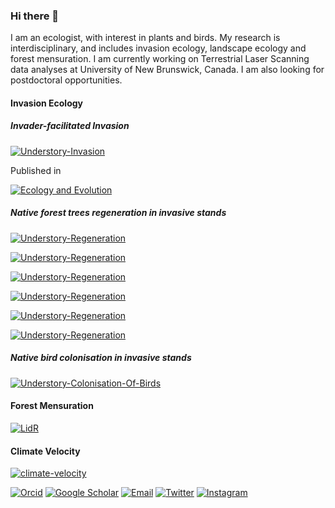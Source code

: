 ### Hi there 👋

I am an ecologist, with interest in plants and birds. My research is interdisciplinary, and includes invasion ecology, landscape ecology and forest mensuration. 
I am currently working on Terrestrial Laser Scanning data analyses at University of New Brunswick, Canada. 
I am also looking for postdoctoral opportunities.


#### Invasion Ecology

##### Invader-facilitated Invasion

[![Understory-Invasion](https://img.shields.io/badge/Github-UnderstoryInvasion-white?style=rounded-square)](https://github.com/jobinvarughese/Understory-invasion-paper)

Published in

[![Ecology and Evolution](https://img.shields.io/badge/EcologyAndEvolution-white?style=rounded-square)](https://onlinelibrary.wiley.com/doi/full/10.1002/ece3.9995)

##### Native forest trees regeneration in invasive stands

[![Understory-Regeneration](https://img.shields.io/badge/Github-DownloadURLsinDataframeWithinRespectiveFoldersfromRownames-white?style=rounded-square)](https://github.com/jobinvarughese/Download-URLs-in-a-dataframe-within-respective-folders-from-rownames)

[![Understory-Regeneration](https://img.shields.io/badge/Github-DetrendedCanonicalAnalysis-white?style=rounded-square)](https://github.com/jobinvarughese/Detrended-Canonical-Analysis-)

[![Understory-Regeneration](https://img.shields.io/badge/Github-SpeciesAreaCurve-white?style=rounded-square)](https://github.com/jobinvarughese/Species-Area-Curve)

[![Understory-Regeneration](https://img.shields.io/badge/Github-VennDiagramShowingUnderstorySpeciesCountInEachOverstoryType-white?style=rounded-square)](https://github.com/jobinvarughese/Venn-diagram-showing-understory-species-count-in-each-overstory-type)

[![Understory-Regeneration](https://img.shields.io/badge/Github-NMDSforUnderstorySpeciesAndOverstoryTypesUsingggplot-white?style=rounded-square)](https://github.com/jobinvarughese/NMDS-for-understory-species-and-overstory-types)

[![Understory-Regeneration](https://img.shields.io/badge/Github-CopyFilesfromMultipleSubfoldersToSingleFolderWithSubfolderNameAttachedToTheirFilenames-white?style=rounded-square)](https://github.com/jobinvarughese/Copy-files-from-multiple-subfolders-to-a-single-folder-with-the-subfolder-name-attached-to-their-fil)


##### Native bird colonisation in invasive stands

[![Understory-Colonisation-Of-Birds](https://img.shields.io/badge/Github-GetSolarNoonTime-white?style=rounded-square)](https://github.com/jobinvarughese/GetSolarNoonTime)

#### Forest Mensuration

[![LidR](https://img.shields.io/badge/Github-lidRWithSpericalAndCylindrcalProjections-white?style=rounded-square)](https://github.com/jobinvarughese/lidR)

#### Climate Velocity

[![climate-velocity](https://img.shields.io/badge/Github-ClimateVelocity-white?style=rounded-square)](https://github.com/jobinvarughese/climate-velocity)



[![Orcid](https://img.shields.io/badge/Orcid-white?style=rounded-square&logo=ORCID)](https://orcid.org/0000-0001-8807-9507) [![Google Scholar](https://img.shields.io/badge/GoogleScholar-white?style=rounded-square&logo=GoogleScholar)](https://scholar.google.com/citations?hl=en&user=JoWI9FEAAAAJ) [![Email](https://img.shields.io/badge/Email-jobin@students.iisertirupati.ac.in-white?style=rounded-square)](mailto:jobin@students.iisertirupati.ac.in) [![Twitter](https://img.shields.io/badge/Twitter-white?style=rounded-square&logo=Twitter)](https://twitter.com/jobinvarughese) [![Instagram](https://img.shields.io/badge/Instagram-white?style=rounded-square&logo=Instagram)](https://www.instagram.com/varughesejobin/?hl=en)


<!--
**jobinvarughese/jobinvarughese** is a ✨ _special_ ✨ repository because its `README.md` (this file) appears on your GitHub profile.

Here are some ideas to get you started:

- 🔭 I’m currently working on ...
- 🌱 I’m currently learning ...
- 👯 I’m looking to collaborate on ...
- 🤔 I’m looking for help with ...
- 💬 Ask me about ...
- 📫 How to reach me: ...
- 😄 Pronouns: ...
- ⚡ Fun fact: ...
-->
